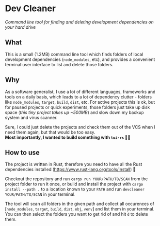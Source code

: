 # Dev Cleaner
*Command line tool for finding and deleting development dependencies on your hard drive*

## What
This is a small (1.2MB) command line tool which finds folders of local development dependencies (`node_modules`, etc), and provides
a convenient terminal user interface to list and delete those folders.

## Why
As a software generalist, I use a lot of different languages, frameworks and tools on a daily basis, which leads to a lot of 
dependency clutter - folders like `node_modules`, `target`, `build`, `dist`, etc.
For active projects this is ok, but for paused projects or quick experiments, those folders just take up disk space (*this tiny project takes up ~500MB*) and slow down my backup system and virus scanner.   

  
Sure, I could just delete the projects and check them out of the VCS when I need them again, but that would be too easy.  
**Most importantly, I wanted to build something with `tui-rs` 🤷‍♂️**

## How to use
The project is written in Rust, therefore you need to have all the Rust dependencies installed (https://www.rust-lang.org/tools/install) 👀

Checkout the repository and run `cargo run YOUR/PATH/TO/SCAN` from the project folder to run it once, or build and install the project with `cargo install --path .` to a location known to your `PATH` and run `devcleaner YOUR/PATH/TO/SCAN` in your terminal.

The tool will scan all folders in the given path and collect all occurences of 
[`node_modules`, `target`, `build`, `dist`, `obj`, `venv`] and list them in your terminal.
You can then select the folders you want to get rid of and hit `d` to delete them.

